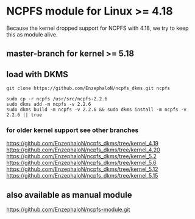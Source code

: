 # NCPFS module for Linux >= 4.18 #
Because the kernel dropped support for NCPFS with 4.18, we try to keep this as module alive.

## master-branch for kernel >= 5.18 ##

## load with DKMS ##

    git clone https://github.com/EnzephaloN/ncpfs_dkms.git ncpfs

    sudo cp -r ncpfs /usr/src/ncpfs-2.2.6
    sudo dkms add -m ncpfs -v 2.2.6
    sudo dkms build -m ncpfs -v 2.2.6 && sudo dkms install -m ncpfs -v 2.2.6 || true

### for older kernel support see other branches ###
https://github.com/EnzephaloN/ncpfs_dkms/tree/kernel_4.19
https://github.com/EnzephaloN/ncpfs_dkms/tree/kernel_4.20
https://github.com/EnzephaloN/ncpfs_dkms/tree/kernel_5.2
https://github.com/EnzephaloN/ncpfs_dkms/tree/kernel_5.6
https://github.com/EnzephaloN/ncpfs_dkms/tree/kernel_5.12
https://github.com/EnzephaloN/ncpfs_dkms/tree/kernel_5.15

## also available as manual module ##

https://github.com/EnzephaloN/ncpfs-module.git
